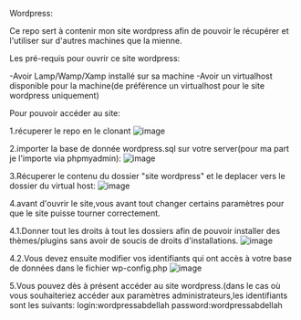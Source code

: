 Wordpress:

Ce repo sert à contenir mon site wordpress afin de pouvoir le récupérer et l'utiliser sur d'autres machines que la mienne.

Les pré-requis pour ouvrir ce site wordpress:

-Avoir Lamp/Wamp/Xamp installé sur sa machine
-Avoir un virtualhost disponible pour la machine(de préférence un virtualhost pour le site wordpress uniquement)

Pour pouvoir accéder au site:

1.récuperer le repo en le clonant 
![image](https://user-images.githubusercontent.com/74027695/122775740-be112500-d2aa-11eb-8949-ad8911d3bc4e.png)

2.importer la base de donnée wordpress.sql sur votre server(pour ma part je l'importe via phpmyadmin):
![image](https://user-images.githubusercontent.com/74027695/122775933-ed279680-d2aa-11eb-8648-819bb4ce3ec8.png)

3.Récuperer le contenu du dossier "site wordpress" et le deplacer vers le dossier du virtual host:
![image](https://user-images.githubusercontent.com/74027695/122776295-4394d500-d2ab-11eb-90ab-a93b68900159.png)

4.avant d'ouvrir le site,vous avant tout changer certains paramètres pour que le site puisse tourner correctement.

4.1.Donner tout les droits à tout les dossiers afin de pouvoir installer des thèmes/plugins sans avoir de soucis de droits d'installations.
![image](https://user-images.githubusercontent.com/74027695/122776677-9a9aaa00-d2ab-11eb-821f-7f4bdbe98189.png)

4.2.Vous devez ensuite modifier vos identifiants qui ont accès à votre base de données dans le fichier wp-config.php
![image](https://user-images.githubusercontent.com/74027695/122777236-214f8700-d2ac-11eb-89bf-49fe9b654008.png)

5.Vous pouvez dès à présent accéder au site wordpress.(dans le cas où vous souhaiteriez accéder aux paramètres administrateurs,les identifiants sont les suivants:
login:wordpressabdellah
password:wordpressabdellah
